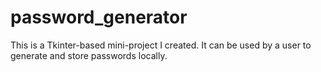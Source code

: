 # password_generator
This is a Tkinter-based mini-project I created. It can be used by a user to generate and store passwords locally.
